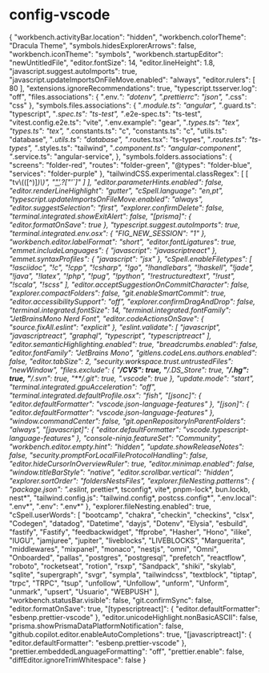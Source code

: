 # config-vscode


{
    "workbench.activityBar.location": "hidden",
    "workbench.colorTheme": "Dracula Theme",
    "symbols.hidesExplorerArrows": false,
    "workbench.iconTheme": "symbols",
    "workbench.startupEditor": "newUntitledFile",
    "editor.fontSize": 14,
    "editor.lineHeight": 1.8,
    "javascript.suggest.autoImports": true,
    "javascript.updateImportsOnFileMove.enabled": "always",
    "editor.rulers": [
        80
    ],
    "extensions.ignoreRecommendations": true,
    "typescript.tsserver.log": "off",
    "files.associations": {
        ".env.*": "dotenv",
        ".prettierrc": "json",
        "*.css": "css"
    },
    "symbols.files.associations": {
        "*.module.ts": "angular",
        "*.guard.ts": "typescript",
        "*.spec.ts": "ts-test",
        "*.e2e-spec.ts": "ts-test",
        "vitest.config.e2e.ts": "vite",
        ".env.example": "gear",
        "*.types.ts": "tex",
        "types.ts": "tex",
        "*.constants.ts": "c",
        "constants.ts": "c",
        "utils.ts": "database",
        "*.utils.ts": "database",
        "*.routes.tsx": "ts-types",
        "*.routes.ts": "ts-types",
        "*.styles.ts": "tailwind",
        "*.component.ts": "angular-component",
        "*.service.ts": "angular-service",
    },
    "symbols.folders.associations": {
        "screens": "folder-red",
        "routes": "folder-green",
        "@types": "folder-blue",
        "services": "folder-purple"
    },
    "tailwindCSS.experimental.classRegex": [
        [
            "tv\\(([^)]*)\\)",
            "[\"']([^\"']).?[\"'`]"
        ]
    ],
    "editor.parameterHints.enabled": false,
    "editor.renderLineHighlight": "gutter",
    "cSpell.language": "en,pt",
    "typescript.updateImportsOnFileMove.enabled": "always",
    "editor.suggestSelection": "first",
    "explorer.confirmDelete": false,
    "terminal.integrated.showExitAlert": false,
    "[prisma]": {
        "editor.formatOnSave": true
    },
    "typescript.suggest.autoImports": true,
    "terminal.integrated.env.osx": {
        "FIG_NEW_SESSION": "1"
    },
    "workbench.editor.labelFormat": "short",
    "editor.fontLigatures": true,
    "emmet.includeLanguages": {
        "javascript": "javascriptreact"
    },
    "emmet.syntaxProfiles": {
        "javascript": "jsx"
    },
    "cSpell.enableFiletypes": [
        "!asciidoc",
        "!c",
        "!cpp",
        "!csharp",
        "!go",
        "!handlebars",
        "!haskell",
        "!jade",
        "!java",
        "!latex",
        "!php",
        "!pug",
        "!python",
        "!restructuredtext",
        "!rust",
        "!scala",
        "!scss"
    ],
    "editor.acceptSuggestionOnCommitCharacter": false,
    "explorer.compactFolders": false,
    "git.enableSmartCommit": true,
    "editor.accessibilitySupport": "off",
    "explorer.confirmDragAndDrop": false,
    "terminal.integrated.fontSize": 14,
    "terminal.integrated.fontFamily": "JetBrainsMono Nerd Font",
    "editor.codeActionsOnSave": {
        "source.fixAll.eslint": "explicit"
    },
    "eslint.validate": [
        "javascript",
        "javascriptreact",
        "graphql",
        "typescript",
        "typescriptreact"
    ],
    "editor.semanticHighlighting.enabled": true,
    "breadcrumbs.enabled": false,
    "editor.fontFamily": "JetBrains Mono",
    "gitlens.codeLens.authors.enabled": false,
    "editor.tabSize": 2,
    "security.workspace.trust.untrustedFiles": "newWindow",
    "files.exclude": {
        "**/CVS": true,
        "**/.DS_Store": true,
        "**/.hg": true,
        "**/.svn": true,
        "**/.git": true,
        ".vscode": true
    },
    "update.mode": "start",
    "terminal.integrated.gpuAcceleration": "off",
    "terminal.integrated.defaultProfile.osx": "fish",
    "[jsonc]": {
        "editor.defaultFormatter": "vscode.json-language-features"
    },
    "[json]": {
        "editor.defaultFormatter": "vscode.json-language-features"
    },
    "window.commandCenter": false,
    "git.openRepositoryInParentFolders": "always",
    "[javascript]": {
        "editor.defaultFormatter": "vscode.typescript-language-features"
    },
    "console-ninja.featureSet": "Community",
    "workbench.editor.empty.hint": "hidden",
    "update.showReleaseNotes": false,
    "security.promptForLocalFileProtocolHandling": false,
    "editor.hideCursorInOverviewRuler": true,
    "editor.minimap.enabled": false,
    "window.titleBarStyle": "native",
    "editor.scrollbar.vertical": "hidden",
    "explorer.sortOrder": "foldersNestsFiles",
    "explorer.fileNesting.patterns": {
        "package.json": ".eslint*, prettier*, tsconfig*, vite*, pnpm-lock*, bun.lockb, nest*",
        "tailwind.config.js": "tailwind.config*, postcss.config*",
        ".env.local": ".env*",
        ".env": ".env*"
    },
    "explorer.fileNesting.enabled": true,
    "cSpell.userWords": [
        "bootcamp",
        "chakra",
        "checkin",
        "checkins",
        "clsx",
        "Codegen",
        "datadog",
        "Datetime",
        "dayjs",
        "Dotenv",
        "Elysia",
        "esbuild",
        "fastify",
        "Fastify",
        "feedbackwidget",
        "ffprobe",
        "Hasher",
        "Hono",
        "ilike",
        "IUGU",
        "jamjuree",
        "jupiter",
        "liveblocks",
        "LIVEBLOCKS",
        "Marguerita",
        "middlewares",
        "mixpanel",
        "monaco",
        "nestjs",
        "omni",
        "Omni",
        "Onboarded",
        "pallas",
        "postgres",
        "postgresql",
        "prefetch",
        "reactflow",
        "roboto",
        "rocketseat",
        "rotion",
        "rsxp",
        "Sandpack",
        "shiki",
        "skylab",
        "sqlite",
        "supergraph",
        "svgr",
        "sympla",
        "tailwindcss",
        "textblock",
        "tiptap",
        "trpc",
        "TRPC",
        "tsup",
        "unfollow",
        "Unfollow",
        "unform",
        "Unform",
        "unmark",
        "upsert",
        "Usuario",
        "WEBPUSH"
    ],
    "workbench.statusBar.visible": false,
    "git.confirmSync": false,
    "editor.formatOnSave": true,
    "[typescriptreact]": {
        "editor.defaultFormatter": "esbenp.prettier-vscode"
    },
    "editor.unicodeHighlight.nonBasicASCII": false,
    "prisma.showPrismaDataPlatformNotification": false,
    "github.copilot.editor.enableAutoCompletions": true,
    "[javascriptreact]": {
        "editor.defaultFormatter": "esbenp.prettier-vscode"
    },
    "prettier.embeddedLanguageFormatting": "off",
    "prettier.enable": false,
    "diffEditor.ignoreTrimWhitespace": false
}
